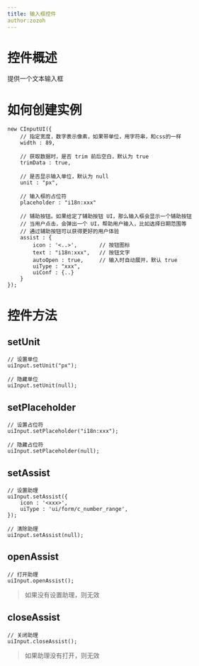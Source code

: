 ```yaml
---
title: 输入框控件
author:zozoh
---
```


# 控件概述

提供一个文本输入框

# 如何创建实例

```
new CInputUI({
    // 指定宽度，数字表示像素，如果带单位，用字符串，和css的一样
    width : 89,
    
    // 获取数据时，是否 trim 前后空白，默认为 true
    trimData : true,
    
    // 是否显示输入单位，默认为 null
    unit : "px",
    
    // 输入框的占位符
    placeholder : "i18n:xxx"
    
    // 辅助按钮。如果给定了辅助按钮 UI，那么输入框会显示一个辅助按钮
    // 当用户点击，会弹出一个 UI，帮助用户输入，比如选择日期范围等
    // 通过辅助按钮可以获得更好的用户体验
    assist : {
        icon : '<..>',       // 按钮图标
        text : "i18n:xxx",   // 按钮文字
        autoOpen : true,     // 输入时自动展开，默认 true
        uiType : "xxx",
        uiConf : {..}
    }
});
```

# 控件方法

## setUnit

```
// 设置单位
uiInput.setUnit("px");

// 隐藏单位
uiInput.setUnit(null);
```
## setPlaceholder

```
// 设置占位符
uiInput.setPlaceholder("i18n:xxx");

// 隐藏占位符
uiInput.setPlaceholder(null);
```

## setAssist

```
// 设置助理
uiInput.setAssist({
    icon : '<xxx>',
    uiType : 'ui/form/c_number_range',
});

// 清除助理
uiInput.setAssist(null);
```

## openAssist

```
// 打开助理
uiInput.openAssist();
```

> 如果没有设置助理，则无效

## closeAssist

```
// 关闭助理
uiInput.closeAssist();
```

>  如果助理没有打开，则无效

